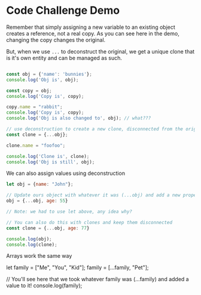 # Code Challenge Demo

Remember that simply assigning a new variable to an existing object creates a reference, not a real copy. As you can see here in the demo, changing the copy changes the original.

But, when we use `...` to deconstruct the original, we get a unique clone that is it's own entity and can be managed as such.

```javascript

const obj = {'name': 'bunnies'};
console.log('Obj is', obj);

const copy = obj;
console.log('Copy is', copy);

copy.name = "rabbit";
console.log('Copy is', copy);
console.log('Obj is also changed to', obj); // what???

// use deconstruction to create a new clone, disconnected from the original
const clone = {...obj};

clone.name = "foofoo";

console.log('Clone is', clone);
console.log('Obj is still', obj);
```

We can also assign values using deconstruction

```javascript
let obj = {name: "John"};

// Update ours object with whatever it was (...obj) and add a new property to it
obj = {...obj, age: 55}

// Note: we had to use let above, any idea why?

// You can also do this with clones and keep them disconnected
const clone = {...obj, age: 77}

console.log(obj);
console.log(clone);
```

Arrays work the same way

let family = ["Me", "You", "Kid"];
family = [...family, "Pet"];

// You'll see here that we took whatever family was (...family) and added a value to it!
console.log(family);
